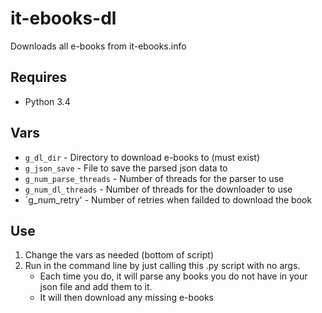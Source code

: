 it-ebooks-dl
============

Downloads all e-books from it-ebooks.info


Requires
--------

* Python 3.4


Vars
----
 
  * `g_dl_dir` - Directory to download e-books to (must exist)
  * `g_json_save` - File to save the parsed json data to
  * `g_num_parse_threads` - Number of threads for the parser to use
  * `g_num_dl_threads` - Number of threads for the downloader to use
  * `g_num_retry' - Number of retries when failded to download the book

Use
---

1. Change the vars as needed (bottom of script)
2. Run in the command line by just calling this .py script with no args. 
    * Each time you do, it will parse any books you do not have in your json file and add them to it.
    * It will then download any missing e-books 
